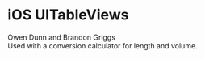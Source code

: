 # iOS UITableViews
Owen Dunn and Brandon Griggs </br>
Used with a conversion calculator for length and volume.
